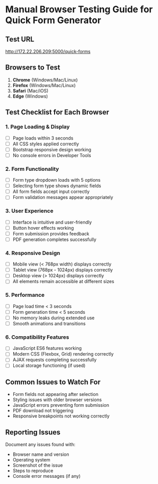 
# Manual Browser Testing Guide for Quick Form Generator

## Test URL
http://172.22.206.209:5000/quick-forms

## Browsers to Test
1. **Chrome** (Windows/Mac/Linux)
2. **Firefox** (Windows/Mac/Linux) 
3. **Safari** (Mac/iOS)
4. **Edge** (Windows)

## Test Checklist for Each Browser

### 1. Page Loading & Display
- [ ] Page loads within 3 seconds
- [ ] All CSS styles applied correctly
- [ ] Bootstrap responsive design working
- [ ] No console errors in Developer Tools

### 2. Form Functionality
- [ ] Form type dropdown loads with 5 options
- [ ] Selecting form type shows dynamic fields
- [ ] All form fields accept input correctly
- [ ] Form validation messages appear appropriately

### 3. User Experience
- [ ] Interface is intuitive and user-friendly
- [ ] Button hover effects working
- [ ] Form submission provides feedback
- [ ] PDF generation completes successfully

### 4. Responsive Design
- [ ] Mobile view (< 768px width) displays correctly
- [ ] Tablet view (768px - 1024px) displays correctly  
- [ ] Desktop view (> 1024px) displays correctly
- [ ] All elements remain accessible at different sizes

### 5. Performance
- [ ] Page load time < 3 seconds
- [ ] Form generation time < 5 seconds
- [ ] No memory leaks during extended use
- [ ] Smooth animations and transitions

### 6. Compatibility Features
- [ ] JavaScript ES6 features working
- [ ] Modern CSS (Flexbox, Grid) rendering correctly
- [ ] AJAX requests completing successfully
- [ ] Local storage functioning (if used)

## Common Issues to Watch For
- Form fields not appearing after selection
- Styling issues with older browser versions
- JavaScript errors preventing form submission
- PDF download not triggering
- Responsive breakpoints not working correctly

## Reporting Issues
Document any issues found with:
- Browser name and version
- Operating system
- Screenshot of the issue
- Steps to reproduce
- Console error messages (if any)
